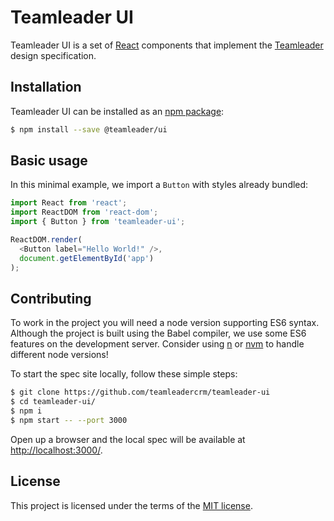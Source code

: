 # Teamleader UI

Teamleader UI is a set of [React](http://facebook.github.io/react/) components that implement the [Teamleader](https://www.teamleader.eu) design specification.

## Installation

Teamleader UI can be installed as an [npm package](https://www.npmjs.com/package/teamleader-ui):

```bash
$ npm install --save @teamleader/ui
```

## Basic usage

In this minimal example, we import a `Button` with styles already bundled:

```js
import React from 'react';
import ReactDOM from 'react-dom';
import { Button } from 'teamleader-ui';

ReactDOM.render(
  <Button label="Hello World!" />,
  document.getElementById('app')
);
```

## Contributing

To work in the project you will need a node version supporting ES6 syntax. Although the project is built using the Babel compiler, we use some ES6 features on the development server. Consider using [n](https://github.com/tj/n) or [nvm](https://github.com/creationix/nvm) to handle different node versions!

To start the spec site locally, follow these simple steps:

```bash
$ git clone https://github.com/teamleadercrm/teamleader-ui
$ cd teamleader-ui/
$ npm i
$ npm start -- --port 3000
```

Open up a browser and the local spec will be available at [http://localhost:3000/](http://localhost:3000/).



## License

This project is licensed under the terms of the [MIT license](https://github.com/teamleadercrm/teamleader-ui/blob/master/LICENSE).
